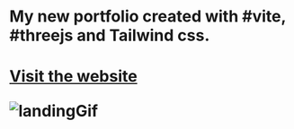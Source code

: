 <h1>My new portfolio created with #vite, #threejs and Tailwind css.<h1>

[Visit the website](https://sulimanbadour.com)

![landingGif](https://github.com/sulimanbadour1/My_new_portfolio/assets/71437804/fd5e7021-96b3-4a59-a586-61c6c9436d28)
